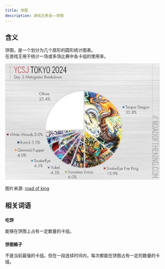```yaml
---
title: 饼图
description: 游戏王黑话——饼图
---
```


## 含义

饼图，是一个划分为几个扇形的圆形统计图表。  
在游戏王用于统计一场或多场比赛中各卡组的使用率。

![饼图](../../../../assets/images/YCSJTokyo2024_Day2Metagame.jpg)

图片来源: [road of king](https://roadoftheking.com/ycsj-tokyo-2024/)

## 相关词语

### `吃饼`

能够在饼图上占有一定数量的卡组。

### `饼图赖子`

不是当前最强的卡组。但在一段连续时间内，每次都能在饼图占有一定的数量的卡组。
